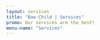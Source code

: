 ```yaml
---
layout: services
title: "Bow-Child | Services"
promo: Our services are the best!
menu-name: "Services"
---
```

